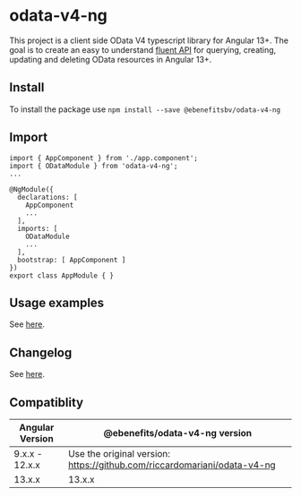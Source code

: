 # odata-v4-ng

This project is a client side OData V4 typescript library for Angular 13+. The goal is to create an easy to understand [fluent API](https://www.google.it/url?sa=t&rct=j&q=&esrc=s&source=web&cd=3&cad=rja&uact=8&ved=0ahUKEwjztKLavNTVAhXDKlAKHbNEA2IQFgg2MAI&url=https%3A%2F%2Fen.wikipedia.org%2Fwiki%2FFluent_interface&usg=AFQjCNHcT-89__Mu2BHtejtaB-dxbg7VNw) for querying, creating, updating and deleting OData resources in Angular 13+.

## Install

To install the package use `npm install --save @ebenefitsbv/odata-v4-ng`

## Import
```
import { AppComponent } from './app.component';
import { ODataModule } from 'odata-v4-ng';
...

@NgModule({
  declarations: [
    AppComponent
    ...
  ],
  imports: [
    ODataModule
    ...
  ],
  bootstrap: [ AppComponent ]
})
export class AppModule { }

```

## Usage examples
See [here](https://ebenefits.github.io/odata-v4-ng).

## Changelog
See [here](https://github.com/ebenefits/odata-v4-ng/blob/master/CHANGELOG.md).

## Compatiblity

| Angular Version  | @ebenefits/odata-v4-ng version                                           |
|------------------|--------------------------------------------------------------------------|
| 9.x.x - 12.x.x   | Use the original version: https://github.com/riccardomariani/odata-v4-ng |
| 13.x.x           | 13.x.x                                                                   |

